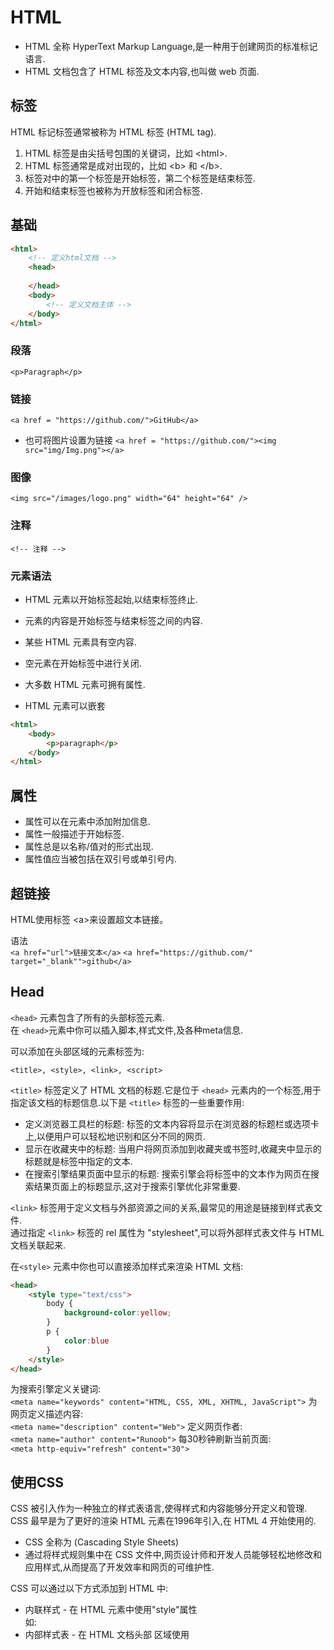 # HTML

* HTML 全称 HyperText Markup Language,是一种用于创建网页的标准标记语言.  
* HTML 文档包含了 HTML 标签及文本内容,也叫做 web 页面.  

## 标签 

HTML 标记标签通常被称为 HTML 标签 (HTML tag).

1. HTML 标签是由尖括号包围的关键词，比如 &lt;html>.  
2. HTML 标签通常是成对出现的，比如 &lt;b> 和 &lt;/b>.  
3. 标签对中的第一个标签是开始标签，第二个标签是结束标签.  
4. 开始和结束标签也被称为开放标签和闭合标签.  

## 基础

``` html
<html>
    <!-- 定义html文档 -->
    <head>
        
    </head>
    <body>
        <!-- 定义文档主体 -->
    </body>
</html>
```

### 段落 

`<p>Paragraph</p>`  

### 链接 

`<a href = "https://github.com/">GitHub</a>`
* 也可将图片设置为链接
`<a href = "https://github.com/"><img src="img/Img.png"></a>`

### 图像 

`<img src="/images/logo.png" width="64" height="64" />`

### 注释 

`<!-- 注释 -->`

### 元素语法 

* HTML 元素以开始标签起始,以结束标签终止.  
* 元素的内容是开始标签与结束标签之间的内容.  
* 某些 HTML 元素具有空内容.  
* 空元素在开始标签中进行关闭.  
* 大多数 HTML 元素可拥有属性.  

* HTML 元素可以嵌套
```html
<html>
    <body>
        <p>paragraph</p>
    </body>
</html>
```

## 属性 

* 属性可以在元素中添加附加信息.  
* 属性一般描述于开始标签.  
* 属性总是以名称/值对的形式出现.    
* 属性值应当被包括在双引号或单引号内.  

## 超链接 

HTML使用标签 &lt;a>来设置超文本链接。  

语法  
`<a href="url">链接文本</a>`
`<a href="https://github.com/" target="_blank"">github</a>`

## Head 

`<head>` 元素包含了所有的头部标签元素.  
在 `<head>`元素中你可以插入脚本,样式文件,及各种meta信息.  

可以添加在头部区域的元素标签为:  
```
<title>, <style>, <link>, <script>
```
`<title>` 标签定义了 HTML 文档的标题.它是位于 `<head>` 元素内的一个标签,用于指定该文档的标题信息.以下是 `<title>` 标签的一些重要作用:  
* 定义浏览器工具栏的标题: 标签的文本内容将显示在浏览器的标题栏或选项卡上,以便用户可以轻松地识别和区分不同的网页.
* 显示在收藏夹中的标题: 当用户将网页添加到收藏夹或书签时,收藏夹中显示的标题就是标签中指定的文本.  
* 在搜索引擎结果页面中显示的标题: 搜索引擎会将标签中的文本作为网页在搜索结果页面上的标题显示,这对于搜索引擎优化非常重要.  

`<link>` 标签用于定义文档与外部资源之间的关系,最常见的用途是链接到样式表文件.  
通过指定 `<link>` 标签的 rel 属性为 "stylesheet",可以将外部样式表文件与 HTML 文档关联起来.  

在`<style>` 元素中你也可以直接添加样式来渲染 HTML 文档:  
```html  
<head>
    <style type="text/css">
        body {
            background-color:yellow;
        }
        p {
            color:blue
        }
    </style>
</head>
```

为搜索引擎定义关键词:  
`<meta name="keywords" content="HTML, CSS, XML, XHTML, JavaScript">`
为网页定义描述内容:  
`<meta name="description" content="Web">`
定义网页作者:  
`<meta name="author" content="Runoob">`
每30秒钟刷新当前页面:  
`<meta http-equiv="refresh" content="30">` 

## 使用CSS 

CSS 被引入作为一种独立的样式表语言,使得样式和内容能够分开定义和管理.  
CSS 最早是为了更好的渲染 HTML 元素在1996年引入,在 HTML 4 开始使用的.  
* CSS 全称为 (Cascading Style Sheets)  
* 通过将样式规则集中在 CSS 文件中,网页设计师和开发人员能够轻松地修改和应用样式,从而提高了开发效率和网页的可维护性.  

CSS 可以通过以下方式添加到 HTML 中:  
* 内联样式 - 在 HTML 元素中使用"style"属性  
    如:  
    <div style = "background: red;">  
* 内部样式表 - 在 HTML 文档头部 <head> 区域使用 <style> 元素 来包含 CSS  
    如:  
    ```css
    <head>
        <style>
            .class {
                background: red;
            }
        </style>
    </head>
    ```
* 外部引用 - 使用外部 CSS 文件  
    如:  
    <link rel="stylesheet" href="css/style.css">  

## 图像 

在 HTML 中，图像由`<img>` 标签定义.  
`<img>` 是空标签,意思是说,它只包含属性,并且没有闭合标签.  
要在页面上显示图像，你需要使用源属性.
src 指 "source",源属性的值是图像的 URL 地址.  
`<img src="url" alt="some_text">`
alt 属性用来为图像定义一串预备的可替换的文本.  
在无法加载图像时, 这串文字可以告诉别人图片的大致内容.  

设置宽度(默认单位为像素)  
`<img src="pulpit.jpg" alt="Pulpit rock" width="304" height="228">`  

## 表格 

表格是由 `<table>` 标签来定义的.  
每个表格由若干行组成,每行由 `<tr>` 标签定义.  
而每行又被分割为若干单元格,单元格由 `<td>` 标签定义.  
字母 "td" 代表表格数据,也就是数据单元格的内容.  
数据单元格可以包含各种内容,例如文本、图片、列表、段落、表单、水平线.  
表格的表头通常使用 `<th>` 标签进行定义,它与 `<td>` 类似,但其目的是标识表格的列标题.  
```html
<table border="1">
    <tr>
        <th>Num1</th>
        <th>Num2</th>
    </tr>
    <tr>
        <td>100</td>
        <td>200</td>
    </tr>
    <tr>
        <td>1000</td>
        <td>2000</td>
    </tr>
</table>
```

## 列表 

### 无序列表 

无序列表使用 `<ul>` 标签.  
列表项起始于 `<li>` 标签.  
```html
<ul>
    <li>1</li>
    <li>2</li>
</ul>
```

### 有序列表 

有序列表始于 `<ol>` 标签.  
列表项起始于 `<li>` 标签.  

```html
<ol>
    <li>1</li>
    <li>2</li>
</ol>
```

## 布局 

使用HTML `<table>` 标签确实是创建布局的一种简单方式,特别适用于创建多列的布局.  

```html
<body>
    <tr> <!-- 行1 -->
        <td>
            <!-- 列1 -->
        </td>
        <td>
            <!-- 列2 -->
        </td>
    </tr>
</body>

```

## 表单和输入 

我们可以使用 `<form>` 标签来创建表单:  
```html
<form action="">
Username: <input type="text" name="user"><br>
Password: <input type="password" name="password">
</form>
```  

* `<input type="radio">` 标签定义了表单的单选框选项  
```html
<form action="">
    <input type="radio" name="sex" value="male">男<br>
    <input type="radio" name="sex" value="female">女
</form>
```

* `<input type="checkbox">` 定义了复选框  
```html
<form>
    <input type="checkbox" name="vehicle" value="Bike">1<br>
    <input type="checkbox" name="vehicle" value="Taxi">2
</form>
```

* `<input type="submit">` 定义了提交按钮  
```html
<form name="input" action="html_form_action.php" method="get">
    Username: <input type="text" name="user">
    <input type="submit" value="Submit">
</form>
```

## 框架 

通过使用框架,可以在同一个浏览器窗口中显示不止一个页面.  

`<iframe src="URL"></iframe>` URL指向不同的网页.  

frameborder 表示是否显示边框,设置属性值为 "0" 移除iframe的边框.  
`<iframe src="demo_iframe.htm" frameborder="0"></iframe>`  

iframe 可以显示一个目标链接的页面,   
目标链接的属性必须使用 iframe 的属性,如下实例:   
```html
<iframe src="demo_iframe.htm" name="iframe_a"></iframe>
<p><a href="https://www.runoob.com" target="iframe_a" rel="noopener">RUNOOB.COM</a></p>
```

## 统一资源定位器(Uniform Resource Locators) 

* scheme - 定义因特网服务的类型,最常见的类型是 http.  
* host - 定义域主机    
* domain - 定义因特网域名,比如 runoob.com.    
* :port - 定义主机上的端口号.  
* path - 定义服务器上的路径.  
* filename - 定义文档/资源的名称.  

